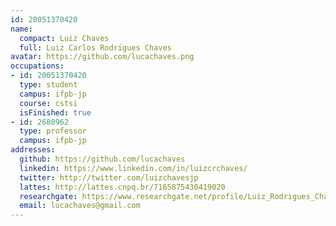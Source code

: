 ```yaml
---
id: 20051370420
name:
  compact: Luiz Chaves
  full: Luiz Carlos Rodrigues Chaves
avatar: https://github.com/lucachaves.png
occupations:
- id: 20051370420
  type: student
  campus: ifpb-jp
  course: cstsi
  isFinished: true
- id: 2680962
  type: professor
  campus: ifpb-jp
addresses:
  github: https://github.com/lucachaves
  linkedin: https://www.linkedin.com/in/luizcrchaves/
  twitter: http://twitter.com/luizchavesjp
  lattes: http://lattes.cnpq.br/7165875430419020
  researchgate: https://www.researchgate.net/profile/Luiz_Rodrigues_Chaves
  email: lucachaves@gmail.com
---
```

